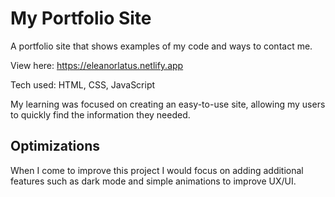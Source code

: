 # My Portfolio Site

A portfolio site that shows examples of my code and ways to contact me.

View here: https://eleanorlatus.netlify.app

Tech used: HTML, CSS, JavaScript

My learning was focused on creating an easy-to-use site, allowing my users to quickly find the information they needed.

## Optimizations

When I come to improve this project I would focus on adding additional features such as dark mode and simple animations to improve UX/UI.
<!-- 
## Lessons Learned:

Manipulating complex bl -->
